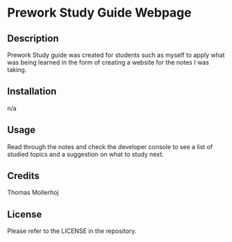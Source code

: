 # Prework Study Guide Webpage
## Description
Prework Study guide  was created for students such as myself to apply what was being learned in the form of creating a website for the notes I was taking.
## Installation
n/a
## Usage
Read through the notes and check the developer console to see a list of studied topics and a suggestion on what to study next.
## Credits
Thomas Mollerhoj
## License
Please refer to the LICENSE in the repository.
